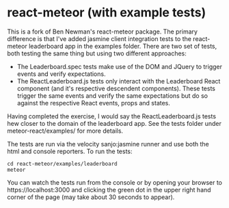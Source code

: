 react-meteor (with example tests)
=========================

This is a fork of Ben Newman's react-meteor package.  The primary difference is that I've added jasmine client integration
tests to the react-meteor leaderboard app in the examples folder.  There are two set of tests, both testing the same thing but using two different approaches:  

  *  The Leaderboard.spec tests make use of the DOM and JQuery to trigger events and verify expectations. 
  *  The ReactLeaderboard.js tests only interact with the Leaderboard React component (and it's respective descendent components).  These tests trigger the same events and verify the same expectations but do so against the respective React events, props and states.

Having completed the exercise, I would say the ReactLeaderboard.js tests hew closer to the domain of the leaderboard app. See the tests folder under meteor-react/examples/ for more details.

The tests are run via the velocity sanjo:jasmine runner and use both the html and console reporters. To run the tests:

    cd react-meteor/examples/leaderboard
    meteor

You can watch the tests run from the console or by opening your browser to https://localhost:3000 and clicking the green dot in the upper right hand corner of the page (may take about 30 seconds to appear).

